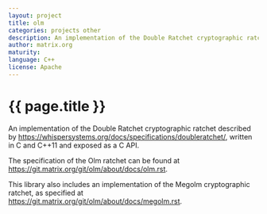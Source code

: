 ```yaml
---
layout: project
title: olm
categories: projects other
description: An implementation of the Double Ratchet cryptographic ratchet in C++	
author: matrix.org
maturity: 
language: C++
license: Apache
---
```


# {{ page.title }}
An implementation of the Double Ratchet cryptographic ratchet described by <https://whispersystems.org/docs/specifications/doubleratchet/>, written in C and C++11 and exposed as a C API.

The specification of the Olm ratchet can be found at <https://git.matrix.org/git/olm/about/docs/olm.rst>.

This library also includes an implementation of the Megolm cryptographic
ratchet, as specified at <https://git.matrix.org/git/olm/about/docs/megolm.rst>.

